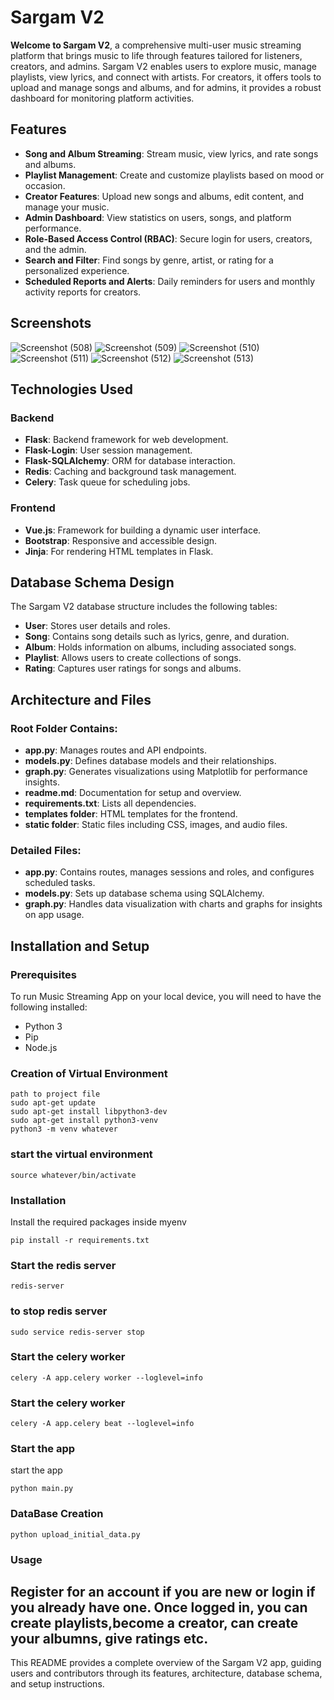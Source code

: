 # Sargam V2

**Welcome to Sargam V2**, a comprehensive multi-user music streaming platform that brings music to life through features tailored for listeners, creators, and admins. Sargam V2 enables users to explore music, manage playlists, view lyrics, and connect with artists. For creators, it offers tools to upload and manage songs and albums, and for admins, it provides a robust dashboard for monitoring platform activities.

## Features
- **Song and Album Streaming**: Stream music, view lyrics, and rate songs and albums.
- **Playlist Management**: Create and customize playlists based on mood or occasion.
- **Creator Features**: Upload new songs and albums, edit content, and manage your music.
- **Admin Dashboard**: View statistics on users, songs, and platform performance.
- **Role-Based Access Control (RBAC)**: Secure login for users, creators, and the admin.
- **Search and Filter**: Find songs by genre, artist, or rating for a personalized experience.
- **Scheduled Reports and Alerts**: Daily reminders for users and monthly activity reports for creators.

## Screenshots
![Screenshot (508)](https://github.com/user-attachments/assets/5b5c241b-6b23-421e-abf8-83d822fc57a0)
![Screenshot (509)](https://github.com/user-attachments/assets/02cf71aa-06a7-4156-86a2-0addef8b0489)
![Screenshot (510)](https://github.com/user-attachments/assets/96b68c54-884a-431b-9ba2-112f46eca0f6)
![Screenshot (511)](https://github.com/user-attachments/assets/82cf690b-5477-401d-9dd5-58e25f4cb826)
![Screenshot (512)](https://github.com/user-attachments/assets/333a0093-bd39-417f-9138-b0bb8a76c9d4)
![Screenshot (513)](https://github.com/user-attachments/assets/dde3fa5e-6924-4ca8-8765-60d1336c7395)

## Technologies Used

### Backend
- **Flask**: Backend framework for web development.
- **Flask-Login**: User session management.
- **Flask-SQLAlchemy**: ORM for database interaction.
- **Redis**: Caching and background task management.
- **Celery**: Task queue for scheduling jobs.

### Frontend
- **Vue.js**: Framework for building a dynamic user interface.
- **Bootstrap**: Responsive and accessible design.
- **Jinja**: For rendering HTML templates in Flask.

## Database Schema Design
The Sargam V2 database structure includes the following tables:
- **User**: Stores user details and roles.
- **Song**: Contains song details such as lyrics, genre, and duration.
- **Album**: Holds information on albums, including associated songs.
- **Playlist**: Allows users to create collections of songs.
- **Rating**: Captures user ratings for songs and albums.

## Architecture and Files

### Root Folder Contains:
- **app.py**: Manages routes and API endpoints.
- **models.py**: Defines database models and their relationships.
- **graph.py**: Generates visualizations using Matplotlib for performance insights.
- **readme.md**: Documentation for setup and overview.
- **requirements.txt**: Lists all dependencies.
- **templates folder**: HTML templates for the frontend.
- **static folder**: Static files including CSS, images, and audio files.

### Detailed Files:
- **app.py**: Contains routes, manages sessions and roles, and configures scheduled tasks.
- **models.py**: Sets up database schema using SQLAlchemy.
- **graph.py**: Handles data visualization with charts and graphs for insights on app usage.

## Installation and Setup
### Prerequisites
To run Music Streaming App on your local device, you will need to have the following installed:

- Python 3
- Pip
- Node.js

### Creation of Virtual Environment
```
path to project file
sudo apt-get update
sudo apt-get install libpython3-dev
sudo apt-get install python3-venv
python3 -m venv whatever
```
### start the virtual environment
```
source whatever/bin/activate
```

### Installation
Install the required packages inside myenv
```
pip install -r requirements.txt
```
### Start the redis server

```
redis-server
```
### to stop redis server
```
sudo service redis-server stop
```
### Start the celery worker

```
celery -A app.celery worker --loglevel=info
```
### Start the celery worker
```
celery -A app.celery beat --loglevel=info
```
### Start the app
start the app

```
python main.py
```
### DataBase Creation
```
python upload_initial_data.py
```
### Usage
Register for an account if you are new or login if you already have one.
Once logged in, you can create playlists,become a creator, can create your albumns, give ratings etc.
---

This README provides a complete overview of the Sargam V2 app, guiding users and contributors through its features, architecture, database schema, and setup instructions.
